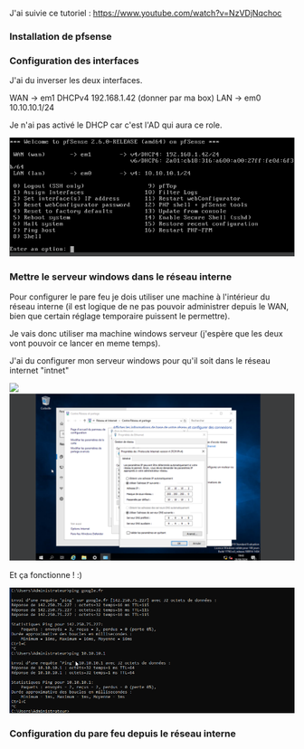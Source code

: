 J'ai suivie ce tutoriel : https://www.youtube.com/watch?v=NzVDjNqchoc

### Installation de pfsense
### Configuration des interfaces

J'ai du inverser les deux interfaces.

WAN -> em1 DHCPv4 192.168.1.42  (donner par ma box)
LAN -> em0 10.10.10.1/24

Je n'ai pas activé le DHCP car c'est l'AD qui aura ce role.

<img src="https://raw.githubusercontent.com/MrCarambole/Lab-windows-AD-Pfsense-et-SIEM/main/interface%20admin%20de%20pfsense.PNG">

### Mettre le serveur windows dans le réseau interne
Pour configurer le pare feu je dois utiliser une machine à l'intérieur du réseau interne (il est logique de ne pas pouvoir administrer depuis le WAN, bien que certain réglage temporaire puissent le permettre).

Je vais donc utiliser ma machine windows serveur (j'espère que les deux vont pouvoir ce lancer en meme temps).

J'ai du configurer mon serveur windows pour qu'il soit dans le réseau internet "intnet"

<img src="https://raw.githubusercontent.com/MrCarambole/Lab-windows-AD-Pfsense-et-SIEM/main/windows%20serveur%20config%20r%C3%A9seau.PNG">

<img src="https://raw.githubusercontent.com/MrCarambole/Lab-windows-AD-Pfsense-et-SIEM/main/config%20reseau%20windows.PNG">

Et ça fonctionne ! :)

<img src="https://raw.githubusercontent.com/MrCarambole/Lab-windows-AD-Pfsense-et-SIEM/main/sa%20marche.PNG">

### Configuration du pare feu depuis le réseau interne

